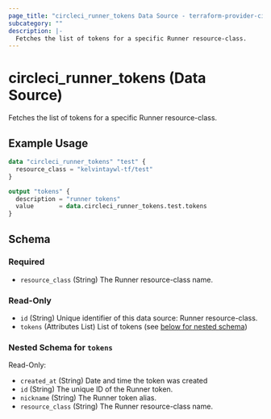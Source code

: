 ```yaml
---
page_title: "circleci_runner_tokens Data Source - terraform-provider-circleci"
subcategory: ""
description: |-
  Fetches the list of tokens for a specific Runner resource-class.
---
```


# circleci_runner_tokens (Data Source)

Fetches the list of tokens for a specific Runner resource-class.

## Example Usage

```terraform
data "circleci_runner_tokens" "test" {
  resource_class = "kelvintaywl-tf/test"
}

output "tokens" {
  description = "runner tokens"
  value       = data.circleci_runner_tokens.test.tokens
}
```

<!-- schema generated by tfplugindocs -->
## Schema

### Required

- `resource_class` (String) The Runner resource-class name.

### Read-Only

- `id` (String) Unique identifier of this data source: Runner resource-class.
- `tokens` (Attributes List) List of tokens (see [below for nested schema](#nestedatt--tokens))

<a id="nestedatt--tokens"></a>
### Nested Schema for `tokens`

Read-Only:

- `created_at` (String) Date and time the token was created
- `id` (String) The unique ID of the Runner token.
- `nickname` (String) The Runner token alias.
- `resource_class` (String) The Runner resource-class name.
